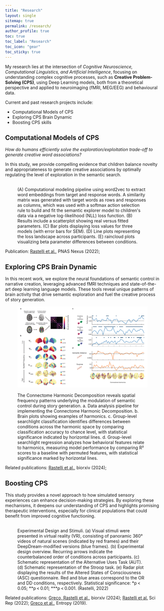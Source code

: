 ```yaml
---
title: "Research"
layout: single
sitemap: true
permalink: /research/
author_profile: true
toc: true
toc_label: "Research"
toc_icon: "gear"
toc_sticky: true
---
```


My research lies at the intersection of *Cognitive Neuroscience, Computational Linguistics, and Artificial Intelligence*, focusing on understanding complex cognitive processes, such as **Creative Problem-Solving (CPS)**, using Deep Learning models, both from a theoretical perspective and applied to neuroimaging (fMRI, MEG/EEG) and behavioural data.

Current and past research projects include:

- Computational Models of CPS 
- Exploring CPS Brain Dynamic 
- Boosting CPS skills

## Computational Models of CPS
*How do humans efficiently solve the exploration/exploitation trade-off to generate creative word associations?* 

In this study, we provide compelling evidence that children balance novelty and appropriateness to generate creative associations by optimally regulating the level of exploration in the semantic search. 

<figure>
  <img src="/assets/images/Figure_5.png" width="1000px" alt="">
  <figcaption> 
    (A) Computational modeling pipeline using word2vec to extract word embeddings from target and response words. A similarity matrix was generated with target words as rows and responses as columns, which was used with a softmax action selection rule to build and fit the semantic explorer model to children's data via a negative log-likelihood (NLL) loss function. (B) Results include a scatterplot showing real versus fitted parameters. (C) Bar plots displaying loss values for three models (with error bars for SEM). (D) Line plots representing the loss landscape across participants. (E) raincloud plots visualizing beta parameter differences between conditions. 
  </figcaption>
</figure>

Publication: [Rastelli et al.](https://academic.oup.com/pnasnexus/article/1/5/pgac273/6865385), PNAS Nexus (2022);

## Exploring CPS Brain Dynamic 

In this recent work, we explore the neural foundations of semantic control in narrative creation, leveraging advanced fMRI techniques and state-of-the-art deep learning language models. These tools reveal unique patterns of brain activity that drive semantic exploration and fuel the creative process of story generation.

<figure>
  <img src="/assets/images/fig4_chd.png" width="1000px" alt="">
  <figcaption> 

The Connectome Harmonic Decomposition reveals spatial frequency patterns underlying the modulation of semantic control during story generation.
a. Data analysis pipeline for implementing the Connectome Harmonic Decomposition.
b. Brain plots showing examples of harmonics.
c. Group-level searchlight classification identifies differences between conditions across the harmonic space by comparing classification accuracy to chance level, with statistical significance indicated by horizontal lines.
d. Group-level searchlight regression analyzes how behavioral features relate to harmonics, measuring model performance by comparing R² scores to a baseline with permuted features, with statistical significance marked by horizontal lines.
</figcaption>
</figure>

Related publications: [Rastelli et al.](https://www.biorxiv.org/content/10.1101/2024.03.16.584998v1.full), biorxiv (2024); 

## Boosting CPS

This study provides a novel approach to how simulated sensory experiences can enhance decision-making strategies. By exploring these mechanisms, it deepens our understanding of CPS and highlights promising therapeutic interventions, especially for clinical populations that could benefit from improved cognitive functioning.

<figure>
  <img src="/assets/images/Figure1.jpg" alt="">
  <figcaption> 
Experimental Design and Stimuli.
(a) Visual stimuli were presented in virtual reality (VR), consisting of panoramic 360° videos of natural scenes (indicated by red frames) and their DeepDream-modified versions (blue frames).
(b) Experimental design overview. Recurring arrows indicate the counterbalanced order of conditions across participants.
(c) Schematic representation of the Alternative Uses Task (AUT).
(d) Schematic representation of the Stroop task.
(e) Radar plot displaying the results of the Altered States of Consciousness (ASC) questionnaire. Red and blue areas correspond to the OR and DD conditions, respectively. Statistical significance: *p < 0.05; **p < 0.01; ***p < 0.001. (Rastelli, 2022)
</figcaption>
</figure>



Related publications:
[Greco, Rastelli et al.](https://doi.org/10.1029/2020JC016112), biorxiv (2024);
[Rastelli et al.](https://www.nature.com/articles/s41598-022-08047-w) Sci Rep (2022);
[Greco et al.](https://www.mdpi.com/1099-4300/23/7/839), Entropy (2019).
